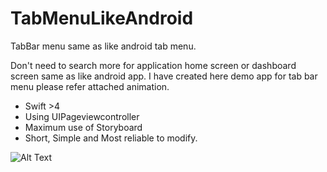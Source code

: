 # TabMenuLikeAndroid
TabBar menu same as like android tab menu.

Don't need to search more for application home screen or dashboard screen same as like android app. I have created here demo app for tab bar menu please refer attached animation.
- Swift >4
- Using UIPageviewcontroller
- Maximum use of Storyboard
- Short, Simple and Most reliable to modify.

![Alt Text](https://media.giphy.com/media/gdkwRIUD4BLNHKQ9SS/giphy.gif)
